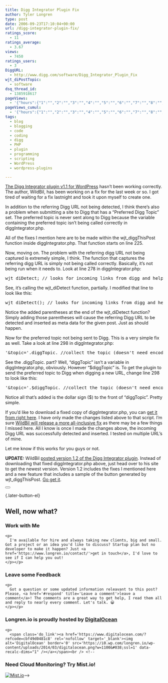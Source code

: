 ```yaml
---
title: Digg Integrator Plugin Fix
author: Tyler Longren
type: post
date: 2006-09-23T17:10:04+00:00
url: /digg-integrator-plugin-fix/
ratings_score:
  - 11
ratings_average:
  - 3.67
views:
  - 7450
ratings_users:
  - 3
DiggURL:
  - http://www.digg.com/software/Digg_Integrator_Plugin_Fix
wjt_diPostTopic:
  - software
dsq_thread_id:
  - 1385918617
pageViews:
  - '{"hours":{"1":"","2":"","3":"","4":"","5":"","6":"","7":"","8":"","9":"","10":"","11":"","12":"","13":"","14":"","15":"","16":"","17":"","18":"","19":"","20":"","21":"","22":"","23":"","24":"","25":"","26":"","27":"","28":"","29":"","30":"","31":"","32":"","33":"","34":"","35":"","36":"","37":"","38":"","39":"","40":"","41":"","42":"","43":"","44":"","45":"","46":"","47":""},"days":{"2":"","3":"","4":"","5":"","6":"","7":"","8":"","9":"","10":"","11":"","12":"","13":"","14":""},"weeks":{"3":"","4":"","5":"","6":"","7":"","8":"","9":"","10":"","11":"","12":""},"months":{"4":"","5":"","6":"","7":"","8":"","9":"","10":"","11":"","12":"","13":"","14":"","15":"","16":"","17":"","18":"","19":"","20":"","21":"","22":"","23":"","24":""}}'
pageViews_cumul:
  - '{"hours":{"1":"","2":"","3":"","4":"","5":"","6":"","7":"","8":"","9":"","10":"","11":"","12":"","13":"","14":"","15":"","16":"","17":"","18":"","19":"","20":"","21":"","22":"","23":"","24":"","25":"","26":"","27":"","28":"","29":"","30":"","31":"","32":"","33":"","34":"","35":"","36":"","37":"","38":"","39":"","40":"","41":"","42":"","43":"","44":"","45":"","46":"","47":""},"days":{"2":"","3":"","4":"","5":"","6":"","7":"","8":"","9":"","10":"","11":"","12":"","13":"","14":""},"weeks":{"3":"","4":"","5":"","6":"","7":"","8":"","9":"","10":"","11":"","12":""},"months":{"4":"","5":"","6":"","7":"","8":"","9":"","10":"","11":"","12":"","13":"","14":"","15":"","16":"","17":"","18":"","19":"","20":"","21":"","22":"","23":"","24":""}}'
tags:
  - blog
  - blogging
  - code
  - coding
  - digg
  - PHP
  - plugin
  - programming
  - scripting
  - WordPress
  - wordpress-plugins

---
```

[The Digg Integrator plugin v1.1 for WordPress][1] hasn&#8217;t been working correctly. The author, WildBil, has been working on a fix for the last week or so. I got tired of waiting for a fix lastnight and took it upon myself to create one.

In addition to the referring Digg URL not being detected, I think there&#8217;s also a problem when submitting a site to Digg that has a &#8220;Preferred Digg Topic&#8221; set. The preferred topic is never sent along to Digg because the variable containing the preferred topic isn&#8217;t being called correctly in diggIntegrator.php.

All of the fixes I mention here are to be made within the wjt_diggThisPost function inside diggIntegrator.php. That function starts on line 225.

Now, moving on. The problem with the referring digg URL not being captured is extremely simple, I think. The function that captures the referring digg URL is simply not being called correctly. Basically, it&#8217;s not being run when it needs to. Look at line 278 in diggIntegrator.php:  
<!--more-->

<pre>wjt_diDetect; // looks for incoming links from digg and helps this function continue appropriately</pre>

See, it&#8217;s calling the wjt_diDetect function, partially. I modified that line to look like this:

<pre>wjt_diDetect(); // looks for incoming links from digg and helps this function continue appropriately</pre>

Notice the added parentheses at the end of the wjt_diDetect function? Simply adding those parentheses will cause the referring Digg URL to be detected and inserted as meta data for the given post. Just as should happen.

Now for the preferred topic not being sent to Digg. This is a very simple fix as well. Take a look at line 298 in diggIntegrator.php:

<pre>'&topic='.diggTopic. //collect the topic (doesn't need encoding)</pre>

See the .diggTopic. part? Well, &#8220;diggTopic&#8221; isn&#8217;t a variable in diggIntegrator.php, obviously. However &#8220;$diggTopic&#8221; is. To get the plugin to send the preferred topic to Digg when digging a new URL, change line 298 to look like this:

<pre>'&topic='.$diggTopic. //collect the topic (doesn't need encoding)</pre>

Notice all that&#8217;s added is the dollar sign ($) to the front of &#8220;diggTopic&#8221;. Pretty simple.

If you&#8217;d like to download a fixed copy of diggIntegrator.php, you can [get it from right here][2]. I have only made the changes listed above to that script. I&#8217;m sure [WildBil will release a more all-inclusive fix][3] as there may be a few things I missed here. All I know is once I made the changes above, the incoming Digg URL was successfully detected and inserted. I tested on multiple URL&#8217;s of mine.

Let me know if this works for you guys or not.

**UPDATE:** WildBil [posted version 1.2 of the Digg Integrator plugin][4]. Instead of downloading that fixed diggIntegrator.php above, just head over to his site to get the newest version. Version 1.2 includes the fixes I mentioned here and a new feature that includes a sample of the button generated by wjt_diggThisPost. [Go get it][4]. 

<div class="wpulike wpulike-default " >
  <div class="wp_ulike_general_class wp_ulike_is_not_liked">
    <button type="button"
					aria-label="Like Button"
					data-ulike-id="2246"
					data-ulike-nonce="8d2d356886"
					data-ulike-type="likeThis"
					data-ulike-template="wpulike-default"
					data-ulike-display-likers="0"
					data-ulike-disable-pophover="0"
					class="wp_ulike_btn wp_ulike_put_image wp_likethis_2246"></button><span class="count-box"></span>
  </div>
</div>

[][5]{.later-button-el}

<div class='what-next'>
  <h2>
    Well, now what?
  </h2>
  
  <div class='hire'>
    <h3>
      Work with Me
    </h3>
    
    <p>
      I'm available for hire and always taking new clients, big and small. Got a project or an idea you'd like to discuss? Startup plan but no developer to make it happen? Just <a href='https://www.longren.io/contact/'>get in touch</a>, I'd love to see if I can help you out!
    </p></p>
  </div>
  
  <div class='hire'>
    <h3>
      Leave some Feedback
    </h3>
    
    <p>
      Got a question or some updated information releavant to this post? Please, <a href='#respond' title='Leave a comment'>leave a comment</a>! The comments are a great way to get help, I read them all and reply to nearly every comment. Let's talk. 😀
    </p></p>
  </div>
  
  <div class='now-what-bottom-ad'>
    <h3>
      Longren.io is proudly hosted by <a href='https://www.digitalocean.com/?refcode=cbf49d0481c8'>DigitalOcean</a>
    </h3>
    
    <p>
      <span class='do_link'><a href='https://www.digitalocean.com/?refcode=cbf49d0481c8' rel='nofollow' target='_blank'><img alt='DigitalOcean' border='0' src='https://i0.wp.com/longren.io/wp-content/uploads/2014/03/digitalocean.png?w=1100&#038;ssl=1' data-recalc-dims="1" /></a></span><br /> <!--

<h3>Need Cloud Monitoring? Try Mist.io!</h3>

<span class='do_link'><a href='http://mist.io/?ref=tyler' rel='nofollow' target='_blank'><img alt='Mist.io' border='0' src='https://i0.wp.com/longren.io/wp-content/uploads/2014/04/mistio.jpg?w=1100&#038;ssl=1' data-recalc-dims="1"></a></span>--></div> </div>

 [1]: http://bill2me.com/digg-integrator/digg-integrator-v1_1/
 [2]: http://www.longren.org/diggIntegrator.phps
 [3]: http://bill2me.com/2006/08/06/digg-integrator-v11c/
 [4]: http://bill2me.com/2006/09/23/digg-integrator-v12/
 [5]: #